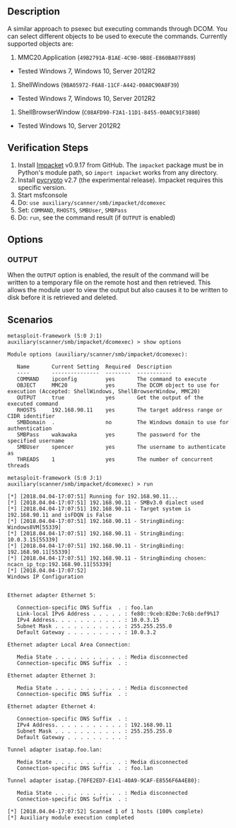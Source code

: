 ## Description

A similar approach to psexec but executing commands through DCOM.
You can select different objects to be used to execute the commands.
Currently supported objects are:

1. MMC20.Application (`49B2791A-B1AE-4C90-9B8E-E860BA07F889`)
  - Tested Windows 7, Windows 10, Server 2012R2
1. ShellWindows (`9BA05972-F6A8-11CF-A442-00A0C90A8F39`)
  - Tested Windows 7, Windows 10, Server 2012R2
1. ShellBrowserWindow (`C08AFD90-F2A1-11D1-8455-00A0C91F3880`)
  - Tested Windows 10, Server 2012R2

## Verification Steps

1. Install [Impacket][1] v0.9.17 from GitHub. The `impacket` package must be in
   Python's module path, so `import impacket` works from any directory.
1. Install [pycrypto][2] v2.7 (the experimental release). Impacket requires this
   specific version.
1. Start msfconsole
1. Do: `use auxiliary/scanner/smb/impacket/dcomexec`
1. Set: `COMMAND`, `RHOSTS`, `SMBUser`, `SMBPass`
1. Do: `run`, see the command result (if `OUTPUT` is enabled)

## Options

### OUTPUT
  
  When the `OUTPUT` option is enabled, the result of the command will be written
  to a temporary file on the remote host and then retrieved. This allows the
  module user to view the output but also causes it to be written to disk before
  it is retrieved and deleted.

## Scenarios

```
metasploit-framework (S:0 J:1) auxiliary(scanner/smb/impacket/dcomexec) > show options 

Module options (auxiliary/scanner/smb/impacket/dcomexec):

   Name       Current Setting  Required  Description
   ----       ---------------  --------  -----------
   COMMAND    ipconfig         yes       The command to execute
   OBJECT     MMC20            yes       The DCOM object to use for execution (Accepted: ShellWindows, ShellBrowserWindow, MMC20)
   OUTPUT     true             yes       Get the output of the executed command
   RHOSTS     192.168.90.11    yes       The target address range or CIDR identifier
   SMBDomain  .                no        The Windows domain to use for authentication
   SMBPass    wakawaka         yes       The password for the specified username
   SMBUser    spencer          yes       The username to authenticate as
   THREADS    1                yes       The number of concurrent threads

metasploit-framework (S:0 J:1) auxiliary(scanner/smb/impacket/dcomexec) > run

[*] [2018.04.04-17:07:51] Running for 192.168.90.11...
[*] [2018.04.04-17:07:51] 192.168.90.11 - SMBv3.0 dialect used
[*] [2018.04.04-17:07:51] 192.168.90.11 - Target system is 192.168.90.11 and isFDQN is False
[*] [2018.04.04-17:07:51] 192.168.90.11 - StringBinding: Windows8VM[55339]
[*] [2018.04.04-17:07:51] 192.168.90.11 - StringBinding: 10.0.3.15[55339]
[*] [2018.04.04-17:07:51] 192.168.90.11 - StringBinding: 192.168.90.11[55339]
[*] [2018.04.04-17:07:51] 192.168.90.11 - StringBinding chosen: ncacn_ip_tcp:192.168.90.11[55339]
[*] [2018.04.04-17:07:52] 
Windows IP Configuration


Ethernet adapter Ethernet 5:

   Connection-specific DNS Suffix  . : foo.lan
   Link-local IPv6 Address . . . . . : fe80::9ceb:820e:7c6b:def9%17
   IPv4 Address. . . . . . . . . . . : 10.0.3.15
   Subnet Mask . . . . . . . . . . . : 255.255.255.0
   Default Gateway . . . . . . . . . : 10.0.3.2

Ethernet adapter Local Area Connection:

   Media State . . . . . . . . . . . : Media disconnected
   Connection-specific DNS Suffix  . : 

Ethernet adapter Ethernet 3:

   Media State . . . . . . . . . . . : Media disconnected
   Connection-specific DNS Suffix  . : 

Ethernet adapter Ethernet 4:

   Connection-specific DNS Suffix  . : 
   IPv4 Address. . . . . . . . . . . : 192.168.90.11
   Subnet Mask . . . . . . . . . . . : 255.255.255.0
   Default Gateway . . . . . . . . . : 

Tunnel adapter isatap.foo.lan:

   Media State . . . . . . . . . . . : Media disconnected
   Connection-specific DNS Suffix  . : foo.lan

Tunnel adapter isatap.{70FE2ED7-E141-40A9-9CAF-E8556F6A4E80}:

   Media State . . . . . . . . . . . : Media disconnected
   Connection-specific DNS Suffix  . : 

[*] [2018.04.04-17:07:52] Scanned 1 of 1 hosts (100% complete)
[*] Auxiliary module execution completed
```

[1]: https://github.com/CoreSecurity/impacket
[2]: https://www.dlitz.net/software/pycrypto/
